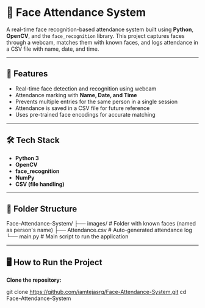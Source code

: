 # 📸 Face Attendance System

A real-time face recognition-based attendance system built using **Python**, **OpenCV**, and the `face_recognition` library. This project captures faces through a webcam, matches them with known faces, and logs attendance in a CSV file with name, date, and time.

---

## 🚀 Features

- Real-time face detection and recognition using webcam
- Attendance marking with **Name, Date, and Time**
- Prevents multiple entries for the same person in a single session
- Attendance is saved in a CSV file for future reference
- Uses pre-trained face encodings for accurate matching

---

## 🛠️ Tech Stack

- **Python 3**
- **OpenCV**
- **face_recognition**
- **NumPy**
- **CSV (file handling)**

---

## 📂 Folder Structure

Face-Attendance-System/
├── images/ # Folder with known faces (named as person's name)
├── Attendance.csv # Auto-generated attendance log
└── main.py # Main script to run the application


---

## 🖥️ How to Run the Project

**Clone the repository:**

   git clone https://github.com/iamtejasrg/Face-Attendance-System.git
   cd Face-Attendance-System
